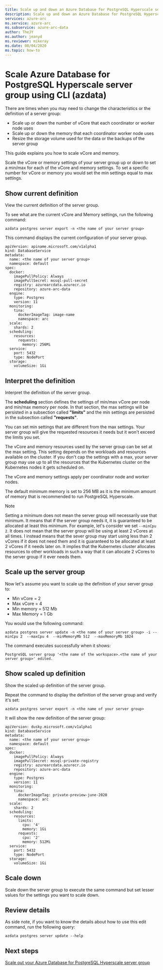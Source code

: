 ```yaml
---
title: Scale up and down an Azure Database for PostgreSQL Hyperscale server group using CLI (azdata)
description: Scale up and down an Azure Database for PostgreSQL Hyperscale server group using CLI (azdata)
services: azure-arc
ms.service: azure-arc
ms.subservice: azure-arc-data
author: TheJY
ms.author: jeanyd
ms.reviewer: mikeray
ms.date: 08/04/2020
ms.topic: how-to
---
```


# Scale Azure Database for PostgreSQL Hyperscale server group using CLI (azdata)

There are times when you may need to change the characteristics or the definition of a server group:

- Scale up or down the number of vCore that each coordinator or worker node uses
- Scale up or down the memory that each coordinator worker node uses
- Resize the storage volume used for the data or the backups of the server group

This guide explains you how to scale vCore and memory.

Scale the vCore or memory settings of your server group up or down to set a min/max for each of the vCore and memory settings. To set a specific number for vCore or memory you would set the min settings equal to max settings.

## Show current definition

View the current definition of the server group.

To see what are the current vCore and Memory settings, run the following command:

```console
azdata postgres server export -n <the name of your server group>
```

This command displays the current configuration of your server group. 

```console
apiVersion: apiname.microsoft.com/v1alpha1
kind: DatabaseService
metadata:
  name: <the name of your server group>
  namespace: default
spec:
  docker:
    imagePullPolicy: Always
    imagePullSecret: mssql-pull-secret
    registry: azurearcdata.azurecr.io
    repository: azure-arc-data
  engine:
    type: Postgres
    version: 11
  monitoring:
    tina:
      dockerImageTag: image-name
      namespace: arc
  scale:
    shards: 2
  scheduling:
    resources:
      requests:
        memory: 256Mi
  service:
    port: 5432
    type: NodePort
  storage:
    volumeSize: 1Gi
```

## Interpret the definition 

Interpret the definition of the server group.

The **scheduling** section defines the settings of min/max vCore per node and min/max memory per node. In that section, the max settings will be persisted in a subsection called **"limits"** and the min settings are persisted in the subsection called **"requests"**.

You can set min settings that are different from the max settings. Your server group will give the requested resources it needs but it won't exceed the limits you set.

The vCore and memory resources used by the server group can be set at the max setting. This setting depends on the workloads and resources available on the cluster.  If you don't cap the settings with a max, your server group may use up to all the resources that the Kubernetes cluster on the Kubernetes nodes it gets scheduled on.

The vCore and memory settings apply per coordinator node and worker nodes. 

The default minimum memory is set to 256 MB as it is the minimum amount of memory that is recommended to run PostgreSQL Hyperscale.

> [!NOTE]
> Setting a minimum does not mean the server group will necessarily use that minimum. It means that if the server group needs it, it is guaranteed to be allocated at least this minimum. For example, let's consider we set `--minCpu 2`. It does not mean that the server group will be using at least 2 vCores at all times. I instead means that the sever group may start using less than 2 vCores if it does not need them and it is guaranteed to be allocated at least 2 vCores if it needs later on. It implies that the Kubernetes cluster allocates resources to other workloads in such a way that it can allocate 2 vCores to the server group if it ever needs them.

## Scale up the server group

Now let's assume you want to scale up the definition of your server group to:

- Min vCore = 2
- Max vCore = 4
- Min memory = 512 Mb
- Max Memory = 1 Gb

You would use the following command:

```console
azdata postgres server update -n <the name of your server group> -i --minCpu 2  --maxCpu 4  --minMemoryMb 512  --maxMemoryMb 1024
```

The command executes successfully when it shows:

```console
PostgreSQL server group '<the name of the workspace>.<the name of your server group>' edited.
```

## Show scaled up definition

Show the scaled up definition of the server group.

Repeat the command to display the definition of the server group and verify it's set:

```console
azdata postgres server export -n <the name of your server group>
```

It will show the new definition of the server group:

```console
apiVersion: dusky.microsoft.com/v1alpha1
kind: DatabaseService
metadata:
  name: <the name of your server group>
  namespace: default
spec:
  docker:
    imagePullPolicy: Always
    imagePullSecret: mssql-private-registry
    registry: azurearcdata.azurecr.io
    repository: azure-arc-data
  engine:
    type: Postgres
    version: 11
  monitoring:
    tina:
      dockerImageTag: private-preview-june-2020
      namespace: arc
  scale:
    shards: 2
  scheduling:
    resources:
      limits:
        cpu: '4'
        memory: 1Gi
      requests:
        cpu: '2'
        memory: 512Mi
  service:
    port: 5432
    type: NodePort
  storage:
    volumeSize: 1Gi
```

## Scale down

Scale down the server group to execute the same command but set lesser values for the settings you want to scale down.

## Review details

As side note, if you want to know the details about how to use this edit command, run the following query:

```console
azdata postgres server update --help
```

## Next steps

[Scale out your Azure Database for PostgreSQL Hyperscale server group](scale-out-postgresql-hyperscale.md)
